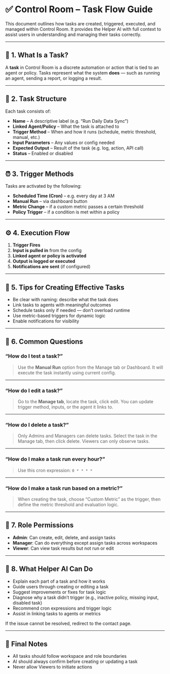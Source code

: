 # ✅ Control Room – Task Flow Guide

This document outlines how tasks are created, triggered, executed, and managed within Control Room. It provides the Helper AI with full context to assist users in understanding and managing their tasks correctly.

---

## 🔄 1. What Is a Task?

A **task** in Control Room is a discrete automation or action that is tied to an agent or policy. Tasks represent what the system **does** — such as running an agent, sending a report, or logging a result.

---

## 🧩 2. Task Structure

Each task consists of:

- **Name** – A descriptive label (e.g. “Run Daily Data Sync”)
- **Linked Agent/Policy** – What the task is attached to
- **Trigger Method** – When and how it runs (schedule, metric threshold, manual, etc.)
- **Input Parameters** – Any values or config needed
- **Expected Output** – Result of the task (e.g. log, action, API call)
- **Status** – Enabled or disabled

---

## ⏰ 3. Trigger Methods

Tasks are activated by the following:

- **Scheduled Time (Cron)** – e.g. every day at 3 AM
- **Manual Run** – via dashboard button
- **Metric Change** – if a custom metric passes a certain threshold
- **Policy Trigger** – if a condition is met within a policy

---

## ⚙️ 4. Execution Flow

1. **Trigger Fires**
2. **Input is pulled in** from the config
3. **Linked agent or policy is activated**
4. **Output is logged or executed**
5. **Notifications are sent** (if configured)

---

## 🧠 5. Tips for Creating Effective Tasks

- Be clear with naming: describe what the task does
- Link tasks to agents with meaningful outcomes
- Schedule tasks only if needed — don’t overload runtime
- Use metric-based triggers for dynamic logic
- Enable notifications for visibility

---

## 🧪 6. Common Questions

### “How do I test a task?”
> Use the **Manual Run** option from the Manage tab or Dashboard. It will execute the task instantly using current config.

---

### “How do I edit a task?”
> Go to the **Manage tab**, locate the task, click edit. You can update trigger method, inputs, or the agent it links to.

---

### “How do I delete a task?”
> Only Admins and Managers can delete tasks. Select the task in the Manage tab, then click delete. Viewers can only observe tasks.

---

### “How do I make a task run every hour?”
> Use this cron expression: `0 * * * *`

---

### “How do I make a task run based on a metric?”
> When creating the task, choose “Custom Metric” as the trigger, then define the metric threshold and evaluation logic.

---

## 🔐 7. Role Permissions

- **Admin**: Can create, edit, delete, and assign tasks
- **Manager**: Can do everything except assign tasks across workspaces
- **Viewer**: Can view task results but not run or edit

---

## 🧠 8. What Helper AI Can Do

- Explain each part of a task and how it works
- Guide users through creating or editing a task
- Suggest improvements or fixes for task logic
- Diagnose why a task didn’t trigger (e.g., inactive policy, missing input, disabled task)
- Recommend cron expressions and trigger logic
- Assist in linking tasks to agents or metrics

If the issue cannot be resolved, redirect to the contact page.

---

## 📌 Final Notes

- All tasks should follow workspace and role boundaries
- AI should always confirm before creating or updating a task
- Never allow Viewers to initiate actions